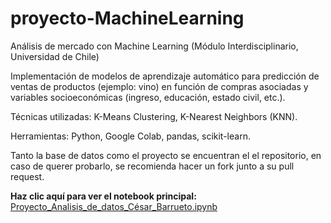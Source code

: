 # proyecto-MachineLearning
Análisis de mercado con Machine Learning (Módulo Interdisciplinario, Universidad de Chile)

Implementación de modelos de aprendizaje automático para predicción de ventas de productos (ejemplo: vino) en función de compras asociadas y variables socioeconómicas (ingreso, educación, estado civil, etc.).

Técnicas utilizadas: K-Means Clustering, K-Nearest Neighbors (KNN).

Herramientas: Python, Google Colab, pandas, scikit-learn.

Tanto la base de datos como el proyecto se encuentran el el repositorio, en caso de querer probarlo, se recomienda hacer un fork junto a su pull request.

 **Haz clic aquí para ver el notebook principal:**  
 [Proyecto_Analisis_de_datos_César_Barrueto.ipynb](./Proyecto_Analisis_de_datos_César_Barrueto.ipynb)

